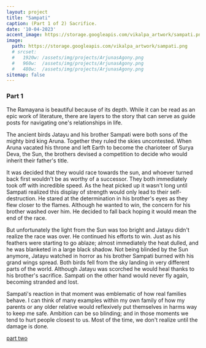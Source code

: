 ```yaml
---
layout: project
title: "Sampati"
caption: (Part 1 of 2) Sacrifice. 
date: '10-04-2023'
accent_image: https://storage.googleapis.com/vikalpa_artwork/sampati.png  
image: 
  path: https://storage.googleapis.com/vikalpa_artwork/sampati.png
  # srcset: 
  #   1920w: /assets/img/projects/ArjunasAgony.png
  #   960w:  /assets/img/projects/ArjunasAgony.png
  #   480w:  /assets/img/projects/ArjunasAgony.png
sitemap: false
---
```

<h3>Part 1</h3> 

The Ramayana is beautiful because of its depth. While it can be read as an epic work of literature, there are layers to the story that can serve as guide posts for navigating one's relationships in life.  

The ancient birds Jatayu and his brother Sampati were both sons of the mighty bird king Aruna. Together they ruled the skies uncontested. When Aruna vacated his throne and left Earth to become the charioteer of Surya Deva, the Sun, the brothers devised a competition to decide who would inherit their father's title. 

It was decided that they would race towards the sun, and whoever turned back first wouldn't be as worthy of a successor. They both immediately took off with incredible speed. As the heat picked up it wasn't long until Sampati realized this display of strength would only lead to their self-destruction. He stared at the determination in his brother's eyes as they flew closer to the flames. Although he wanted to win, the concern for his brother washed over him. He decided to fall back hoping it would mean the end of the race. 

But unfortunately the light from the Sun was too bright and Jatayu didn't realize the race was over. He continued his efforts to win. Just as his feathers were starting to go ablaze; almost immediately the heat dulled, and he was blanketed in a large black shadow. Not being blinded by the Sun anymore, Jatayu watched in horror as his brother Sampati burned with his grand wings spread. Both birds fell from the sky landing in very different parts of the world. Although Jatayu was scorched he would heal thanks to his brother's sacrifice. Sampati on the other hand would never fly again, becoming stranded and lost.  

Sampati's reaction in that moment was emblematic of how real families behave. I can think of many examples within my own family of how my parents or any older relative would reflexively put themselves in harms way to keep me safe. Ambition can be so blinding; and in those moments we tend to hurt people closest to us. Most of the time, we don't realize until the damage is done.      

<span style="color:turquoise"> [part two](https://vikalpa.xyz/projects/jatayu/ )</span> 
